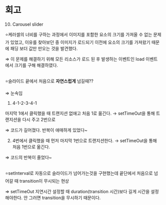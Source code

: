 # 회고

10. Carousel slider

⭐케러셀의 너비를 구하는 과정에서 이미지를 포함한 요소의 크기를 가져올 수 없는 문제가 있었고, 이유를 찾아보던 중 이미지가 로드되기 이전에 요소의 크기를 가져왔기 때문에 패딩 보더 값만 만오는 것을 발견했다.

⇒  이 문제를 해결하기 위해 모든 리소스가 로드 된 후 발생하는 이벤트인 load 이벤트에서 크기를 구해 해결하였다.
<br/>
<br/>


⭐슬라이드 끝에서 처음으로 **자연스럽게** 넘길때??

⇒ 눈속임

1) 4-1-2-3-4-1

마지막 1에서 클릭했을 때 트랜지션 없애고 처음 1로 옮긴다. → setTimeOut을 통해 트랜지션을 다시 주고 2번으로 

⇒ 코드가 길어졌다. 반복이 애매하게 있었다~

2) 4번에서 클릭했을 때 먼저 마지막 1번으로 트랜지션한다. → setTimeOut을 통해 처음 1번으로 옮긴다. 

⇒ 코드의 반복이 줄었다~
<br/>
<br/>


⭐setInterval로 자동으로 슬라이드가 넘어가는것을 구현했는데 끝단에서 처음으로 넘어갈 때 transition이 무시되는 현상

⇒ setTimeOut 지연시간 설정할 때 duration(transition 시간)보다 길게 시간을 설정해야한다. 안 그러면 transition을 무시하기 때문이다.
